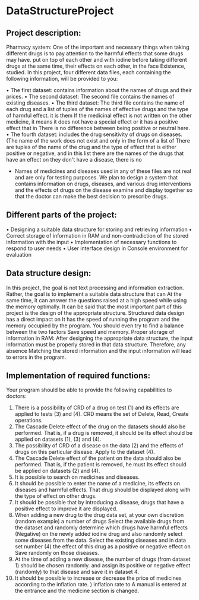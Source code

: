 # DataStructureProject
## Project description:
Pharmacy system:
One of the important and necessary things when taking different drugs is to pay attention to the harmful effects that some drugs may have.
put on top of each other and with iodine before taking different drugs at the same time, their effects on each other, in the face
Existence, studied.
In this project, four different data files, each containing the following information, will be provided to you:

• The first dataset: contains information about the names of drugs and their prices.
• The second dataset: The second file contains the names of existing diseases.
• The third dataset: The third file contains the name of each drug and a list of tuples of the names of effective drugs and the type of harmful effect.
it is them If the medicinal effect is not written on the other medicine, it means it does not have a special effect or it has a positive effect that in
There is no difference between being positive or neutral here.
• The fourth dataset: includes the drug sensitivity of drugs on diseases. (The name of the work does not exist and only in the form of a list of
There are tuples of the name of the drug and the type of effect that is either positive or negative, and in this list there are the names of the drugs that have an effect on
they don't have a disease, there is no

* Names of medicines and diseases used in any of these files are not real and are only for testing purposes.
We plan to design a system that contains information on drugs, diseases, and various drug interventions and the effects of drugs on the disease
examine and display together so that the doctor can make the best decision to prescribe drugs.

## Different parts of the project:
• Designing a suitable data structure for storing and retrieving information
• Correct storage of information in RAM and non-contradiction of the stored information with the input
• Implementation of necessary functions to respond to user needs
• User interface design in Console environment for evaluation  

## Data structure design:
In this project, the goal is not text processing and information extraction. Rather, the goal is to implement a suitable data structure that can
At the same time, it can answer the questions raised at a high speed while using the memory optimally.
It can be said that the most important part of this project is the design of the appropriate structure. Structured data design has a direct impact on
It has the speed of running the program and the memory occupied by the program. You should even try to find a balance between the two factors
Save speed and memory.
Proper storage of information in RAM:
After designing the appropriate data structure, the input information must be properly stored in that data structure. Therefore, any absence
Matching the stored information and the input information will lead to errors in the program.

## Implementation of required functions:
Your program should be able to provide the following capabilities to doctors:
1. There is a possibility of CRD of a drug on test (1) and its effects are applied to tests (3) and (4).
 CRD means the set of Delete, Read, Create operations.
2. The Cascade Delete effect of the drug on the datasets should also be performed. That is, if a drug is removed, it should be
Its effect should be applied on datasets (1), (3) and (4).
3. The possibility of CRD of a disease on the data (2) and the effects of drugs on this particular disease.
Apply to the dataset (4).
4. The Cascade Delete effect of the patient on the data should also be performed. That is, if the patient is removed, he must
Its effect should be applied on datasets (2) and (4).
5. It is possible to search on medicines and diseases.
6. It should be possible to enter the name of a medicine, its effects on diseases and harmful effects.
That drug should be displayed along with the type of effect on other drugs.
7. It should be possible that by introducing a disease, drugs that have a positive effect to improve it
are displayed.
8. When adding a new drug to the drug data set, at your own discretion (random example) a number of drugs
Select the available drugs from the dataset and randomly determine which drugs have harmful effects
(Negative) on the newly added iodine drug and also randomly select some diseases from the data.
Select the existing diseases and in data set number (4) the effect of this drug as a positive or negative effect on
Save randomly on those diseases.
9. At the time of adding a new disease, the number of drugs (from dataset 1) should be chosen randomly.
and assign its positive or negative effect (randomly) to that disease and save it in dataset 4.
10. It should be possible to increase or decrease the price of medicines according to the inflation rate. ) inflation rate to
A manual is entered at the entrance and the medicine section is changed.
